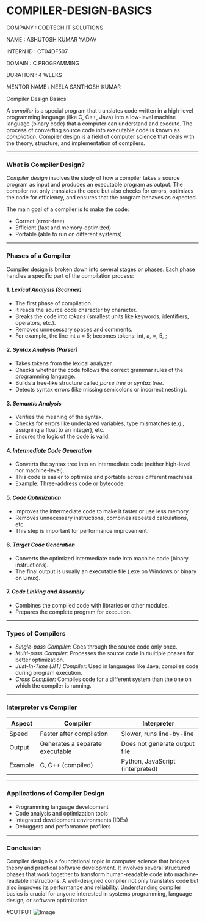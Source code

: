 # COMPILER-DESIGN-BASICS

COMPANY : CODTECH IT SOLUTIONS

NAME : ASHUTOSH KUMAR YADAV

INTERN ID : CT04DF507

DOMAIN : C PROGRAMMING

DURATION : 4 WEEKS

MENTOR NAME : NEELA SANTHOSH KUMAR

Compiler Design Basics 

A *compiler* is a special program that translates code written in a high-level programming language (like C, C++, Java) into a low-level machine language (binary code) that a computer can understand and execute. The process of converting source code into executable code is known as *compilation*. Compiler design is a field of computer science that deals with the theory, structure, and implementation of compilers.

---

### What is Compiler Design?

*Compiler design* involves the study of how a compiler takes a source program as input and produces an executable program as output. The compiler not only translates the code but also checks for errors, optimizes the code for efficiency, and ensures that the program behaves as expected.

The main goal of a compiler is to make the code:

* Correct (error-free)
* Efficient (fast and memory-optimized)
* Portable (able to run on different systems)

---

### Phases of a Compiler

Compiler design is broken down into several stages or phases. Each phase handles a specific part of the compilation process:

#### 1. *Lexical Analysis (Scanner)*

* The first phase of compilation.
* It reads the source code character by character.
* Breaks the code into *tokens* (smallest units like keywords, identifiers, operators, etc.).
* Removes unnecessary spaces and comments.
* For example, the line int a = 5; becomes tokens: int, a, =, 5, ;

#### 2. *Syntax Analysis (Parser)*

* Takes tokens from the lexical analyzer.
* Checks whether the code follows the correct grammar rules of the programming language.
* Builds a tree-like structure called *parse tree* or *syntax tree*.
* Detects syntax errors (like missing semicolons or incorrect nesting).

#### 3. *Semantic Analysis*

* Verifies the meaning of the syntax.
* Checks for errors like undeclared variables, type mismatches (e.g., assigning a float to an integer), etc.
* Ensures the logic of the code is valid.

#### 4. *Intermediate Code Generation*

* Converts the syntax tree into an intermediate code (neither high-level nor machine-level).
* This code is easier to optimize and portable across different machines.
* Example: Three-address code or bytecode.

#### 5. *Code Optimization*

* Improves the intermediate code to make it faster or use less memory.
* Removes unnecessary instructions, combines repeated calculations, etc.
* This step is important for performance improvement.

#### 6. *Target Code Generation*

* Converts the optimized intermediate code into machine code (binary instructions).
* The final output is usually an executable file (.exe on Windows or binary on Linux).

#### 7. *Code Linking and Assembly*

* Combines the compiled code with libraries or other modules.
* Prepares the complete program for execution.

---

### Types of Compilers

* *Single-pass Compiler*: Goes through the source code only once.
* *Multi-pass Compiler*: Processes the source code in multiple phases for better optimization.
* *Just-In-Time (JIT) Compiler*: Used in languages like Java; compiles code during program execution.
* *Cross Compiler*: Compiles code for a different system than the one on which the compiler is running.

---

### Interpreter vs Compiler

| Aspect  | Compiler                        | Interpreter                      |
| ------- | ------------------------------- | -------------------------------- |
| Speed   | Faster after compilation        | Slower, runs line-by-line        |
| Output  | Generates a separate executable | Does not generate output file    |
| Example | C, C++ (compiled)               | Python, JavaScript (interpreted) |

---

### Applications of Compiler Design

* Programming language development
* Code analysis and optimization tools
* Integrated development environments (IDEs)
* Debuggers and performance profilers

---

### Conclusion

Compiler design is a foundational topic in computer science that bridges theory and practical software development. It involves several structured phases that work together to transform human-readable code into machine-readable instructions. A well-designed compiler not only translates code but also improves its performance and reliability. Understanding compiler basics is crucial for anyone interested in systems programming, language design, or software optimization.

#OUTPUT
![Image](https://github.com/user-attachments/assets/e34ed2cf-8a6e-4c49-8702-a4b2290ee000)
